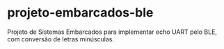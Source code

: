 # projeto-embarcados-ble
Projeto de Sistemas Embarcados para implementar echo UART pelo BLE, com conversão de letras minúsculas.
